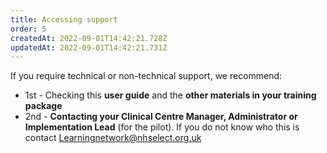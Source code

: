 ```yaml
---
title: Accessing support
order: 5
createdAt: 2022-09-01T14:42:21.728Z
updatedAt: 2022-09-01T14:42:21.731Z
---
```

If you require technical or non-technical support, we recommend:

* 1st - Checking this **user guide** and the **other materials in your training package**
* 2nd - **Contacting your Clinical Centre Manager, Administrator or Implementation Lead** (for the pilot). If you do not know who this is contact [Learningnetwork@nhselect.org.uk](mailto:Learningnetwork@nhselect.org.uk)